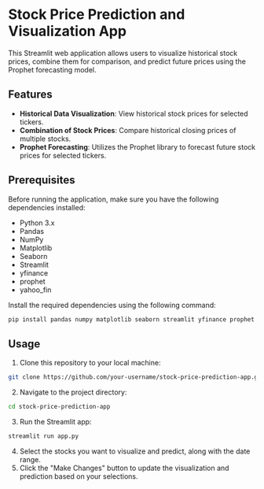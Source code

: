 # Stock Price Prediction and Visualization App

This Streamlit web application allows users to visualize historical stock prices, combine them for comparison, and predict future prices using the Prophet forecasting model.

## Features

- **Historical Data Visualization**: View historical stock prices for selected tickers.
- **Combination of Stock Prices**: Compare historical closing prices of multiple stocks.
- **Prophet Forecasting**: Utilizes the Prophet library to forecast future stock prices for selected tickers.

## Prerequisites

Before running the application, make sure you have the following dependencies installed:

- Python 3.x
- Pandas
- NumPy
- Matplotlib
- Seaborn
- Streamlit
- yfinance
- prophet
- yahoo_fin

Install the required dependencies using the following command:

```bash
pip install pandas numpy matplotlib seaborn streamlit yfinance prophet yahoo_fin
```
## Usage
1. Clone this repository to your local machine:
```bash
git clone https://github.com/your-username/stock-price-prediction-app.git
```
2. Navigate to the project directory:
```bash
cd stock-price-prediction-app
```
3. Run the Streamlit app:
```bash
streamlit run app.py
```
4. Select the stocks you want to visualize and predict, along with the date range.
5. Click the "Make Changes" button to update the visualization and prediction based on your selections.

